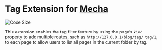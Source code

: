 Tag Extension for [Mecha](https://github.com/mecha-cms/mecha)
=============================================================

![Code Size](https://img.shields.io/github/languages/code-size/mecha-cms/x.tag?color=%23444&style=for-the-badge)

This extension enables the tag filter feature by using the page’s `kind` property to add multiple routes, such as
`http://127.0.0.1/blog/tag/:tag/1`, to each page to allow users to list all pages in the current folder by tag.